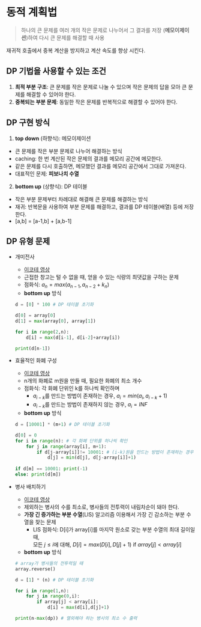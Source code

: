 # 동적 계획법
>하나의 큰 문제를 여러 개의 작은 문제로 나누어서 그 결과를 저장 (__메모이제이션__)하여 다시 큰 문제를 해결할 때 사용

재귀적 호출에서 중복 계산을 방지하고 계산 속도를 향상 시킨다.

## DP 기법을 사용할 수 있는 조건
1. __최적 부분 구조__: 큰 문제를 작은 문제로 나눌 수 있으며 작은 문제의 답을 모아 큰 문제를 해결할 수 있어야 한다.
2. __중복되는 부분 문제__: 동일한 작은 문제를 반복적으로 해결할 수 있어야 한다.

## DP 구현 방식
1. __top down__ (하향식): 메모이제이션
- 큰 문제를 작은 부분 문제로 나누어 해결하는 방식
- caching: 한 번 계산된 작은 문제의 결과를 메모리 공간에 메모한다.
- 같은 문제를 다시 호출하면, 메모했던 결과를 메모리 공간에서 그대로 가져온다.
- 대표적인 문제: __피보나치 수열__
2. __bottom up__ (상향식): DP 테이블
- 작은 부분 문제부터 차례대로 해결해 큰 문제를 해결하는 방식
- 재귀: 반복문을 사용하여 부분 문제를 해결하고, 결과를 DP 테이블(배열) 등에 저장한다.
- [a,b] = [a-1,b] + [a,b-1]

## DP 유형 문제
* 개미전사
  * [이코테 영상](https://www.youtube.com/watch?v=5Lu34WIx2Us)
  * 근접한 창고는 털 수 없을 때, 얻을 수 있는 식량의 최댓값을 구하는 문제
  * 점화식: $a_n = max(a_{n-1}, a_{n-2}+k_n)$
  * __bottom up__ 방식

  ```python
  d = [0] * 100 # DP 테이블 초기화

  d[0] = array[0]
  d[1] = max(array[0], array[1])

  for i in range(2,n):
      d[i] = max(d[i-1], d[i-2]+array[i])  

  print(d[n-1])
  ```
* 효율적인 화폐 구성
  * [이코테 영상](https://www.youtube.com/watch?v=5Lu34WIx2Us)
  * n개의 화폐로 m원을 만들 때, 필요한 화폐의 최소 개수
  * 점화식: 각 화폐 단위인 k를 하나씩 확인하며
    * $a_{i-k}$를 만드는 방법이 존재하는 경우, $a_i=min(a_i, a_{i-k}+1)$
    * $a_{i-k}$를 만드는 방법이 존재하지 않는 경우, $a_i=INF$
  * __bottom up__ 방식

  ```python
  d = [10001] * (m+1) # DP 테이블 초기화

  d[0] = 0
  for i in range(n): # 각 화폐 단위를 하나씩 확인
      for j in range(array[i], m+1):
          if d[j-array[i]]!= 10001: # (i-k)원을 만드는 방법이 존재하는 경우
              d[j] = min(d[j], d[j-array[i]]+1)
              
  if d[m] == 10001: print(-1)
  else: print(d[m])
  ```

* 병사 배치하기
  * [이코테 영상](https://www.youtube.com/watch?v=5Lu34WIx2Us)
  * 제외하는 병사의 수를 최소로, 병사들의 전투력이 내림차순이 돼야 한다.
  * __가장 긴 증가하는 부분 수열__(LIS) 알고리즘 이용해서 가장 긴 감소하는 부분 수열을 찾는 문제
    * LIS 점화식:  D[i]가 array[i]를 마지막 원소로 갖는 부분 수열의 최대 길이일 때,   
    모든 $j\leq i$에 대해, $D[i] = max(D[i], D[j]+1)$ if $array[j]<array[i]$
  * __bottom up__ 방식

  ```python
  # array가 병사들의 전투력일 때
  array.reverse()

  d = [1] * (n) # DP 테이블 초기화
  
  for i in range(1,n):
      for j in range(0,i):
          if array[j] < array[i]:
              d[i] = max(d[i],d[j]+1)
  
  print(n-max(dp)) # 열외해야 하는 병사의 최소 수 출력
  ```
